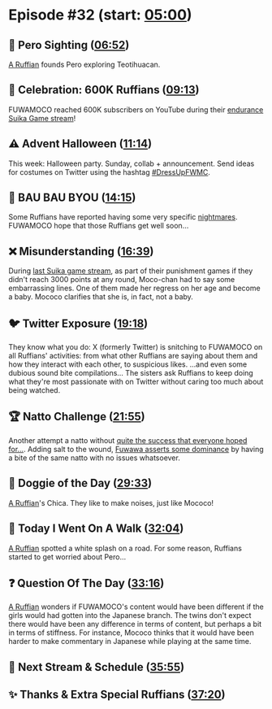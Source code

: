 # Episode #32 (start: [05:00](https://youtu.be/qTcTR5q0gTk?t=05m00s))

## 👀 Pero Sighting ([06:52](https://youtu.be/qTcTR5q0gTk?t=06m52s))

[A Ruffian](https://twitter.com/kei_ki/status/1694435692896469225) founds Pero exploring Teotihuacan.

## 🐾 Celebration: 600K Ruffians ([09:13](https://youtu.be/qTcTR5q0gTk?t=09m13s))

FUWAMOCO reached 600K subscribers on YouTube during their [endurance Suika Game stream](https://youtu.be/3PFyuPcp-Fw?t=13583)!

## ⚠️ Advent Halloween ([11:14](https://youtu.be/qTcTR5q0gTk?t=11m14s))

This week: Halloween party. Sunday, collab + announcement. Send ideas for costumes on Twitter using the hashtag [#DressUpFWMC](https://twitter.com/search?q=%23DressUpFWMC).

## 🤒 BAU BAU BYOU ([14:15](https://youtu.be/qTcTR5q0gTk?t=14m15s))

Some Ruffians have reported having some very specific [nightmares](https://youtu.be/QW_VwFyUBeU). FUWAMOCO hope that those Ruffians get well soon…

## ❌ Misunderstanding ([16:39](https://youtu.be/qTcTR5q0gTk?t=16m39s))

During [last Suika game stream](https://youtu.be/3PFyuPcp-Fw?t=5321), as part of their punishment games if they didn't reach 3000 points at any round, Moco-chan had to say some embarrassing lines. One of them made her regress on her age and become a baby. Mococo clarifies that she is, in fact, not a baby.

## 🐦 Twitter Exposure ([19:18](https://youtu.be/qTcTR5q0gTk?t=19m18s))

They know what you do: X (formerly Twitter) is snitching to FUWAMOCO on all Ruffians' activities: from what other Ruffians are saying about them and how they interact with each other, to suspicious likes. …and even some dubious sound bite compilations… The sisters ask Ruffians to keep doing what they're most passionate with on Twitter without caring too much about being watched.

## 🏆 Natto Challenge ([21:55](https://youtu.be/qTcTR5q0gTk?t=21m55s))

Another attempt a natto without [quite the success that everyone hoped for…](https://youtu.be/qTcTR5q0gTk?t=1602). Adding salt to the wound, [Fuwawa asserts some dominance](https://youtu.be/qTcTR5q0gTk?t=1727) by having a bite of the same natto with no issues whatsoever.

## 🐶 Doggie of the Day ([29:33](https://youtu.be/qTcTR5q0gTk?t=29m33s))

[A Ruffian](https://twitter.com/2theMAXStairFax/status/1712834437103116612)'s Chica. They like to make noises, just like Mococo!

## 🚶 Today I Went On A Walk ([32:04](https://youtu.be/qTcTR5q0gTk?t=32m04s))

[A Ruffian](https://twitter.com/SkyCat46/status/1712131846144753694) spotted a white splash on a road. For some reason, Ruffians started to get worried about Pero…

## ❓ Question Of The Day ([33:16](https://youtu.be/qTcTR5q0gTk?t=33m16s))

[A Ruffian](https://twitter.com/Pannysama/status/1713500769536946180) wonders if FUWAMOCO's content would have been different if the girls would had gotten into the Japanese branch. The twins don't expect there would have been any difference in terms of content, but perhaps a bit in terms of stiffness. For instance, Mococo thinks that it would have been harder to make commentary in Japanese while playing at the same time.

## 📅 Next Stream & Schedule ([35:55](https://youtu.be/qTcTR5q0gTk?t=35m55s))

## ✨ Thanks & Extra Special Ruffians ([37:20](https://youtu.be/qTcTR5q0gTk?t=37m20s))
